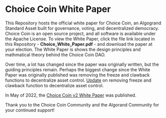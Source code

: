 # Choice Coin White Paper
This Repository hosts the official white paper for Choice Coin, an Algogrand Standard Asset built for governance, voting, and decentralized democracy. Choice Coin is an open source project, and all software is available under the Apache License. To view the White Paper, click the file link located in this Repository - **Choice_White_Paper.pdf** - and download the paper at your election. The White Paper is shows the design principles and mathmatical theory behind the Choice Coin DAO. 

Over time, a lot has changed since the paper was originally written, but the guiding principles remain. Perhaps the biggest change since the White Paper was originally published was removing the freeze and clawback functions to decentralize asset control. [Update](https://medium.com/@ChoiceCoin/decentralizing-asset-control-7454f5527adc) on removing freeze and clawback function to decentralize asset control. 

In May of 2022, the [Choice Coin v2 White Paper](https://papers.ssrn.com/sol3/papers.cfm?abstract_id=4111692) was published.

Thank you to the Choice Coin Community and the Algorand Community for your continued support!
